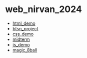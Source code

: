 # web_nirvan_2024


<ul>
  <li> <a href="html_demo" target="_blank">html_demo</a> </li>
  <li> <a href="btsn_project" target="_blank">btsn_project</a> </li> 
  <li> <a href="css_demo" target="_blank">css_demo</a> </li> 
  <li> <a href="midterm" target="_blank">midterm</a> </li> 
  <li> <a href="js_demo" target="_blank">js_demo</a> </li> 
  <li> <a href="magic_8ball" target="_blank">magic_8ball</a> </li> 
</ul>
